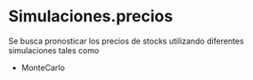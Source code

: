 # Simulaciones.precios
Se busca pronosticar los precios de stocks utilizando diferentes simulaciones tales como
- MonteCarlo
